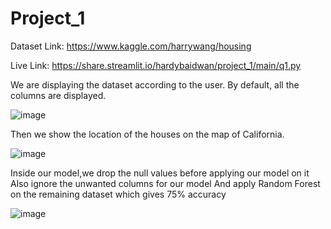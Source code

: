 # Project_1
Dataset Link: https://www.kaggle.com/harrywang/housing

Live Link: https://share.streamlit.io/hardybaidwan/project_1/main/q1.py

We are displaying the dataset according to the user. By default, all the columns are displayed.

![image](https://user-images.githubusercontent.com/67311692/133879527-b77e880a-094c-468a-a040-2ceceb82b9c4.png)

Then we show the location of the houses on the map of California.

![image](https://user-images.githubusercontent.com/67311692/133879841-c2c26577-0373-452a-86bf-279857afce46.png)

Inside our model,we drop the null values before applying our model on it
Also ignore the unwanted columns for our model
And apply Random Forest on the remaining dataset which gives 75% accuracy

![image](https://user-images.githubusercontent.com/67311692/133880191-5d6c8ee0-31af-49dd-b115-c55af16ec1bb.png)
